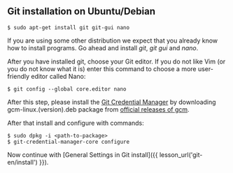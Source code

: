 ## Git installation on Ubuntu/Debian

```console
$ sudo apt-get install git git-gui nano
```

If you are using some other distribution we expect that you already know
how to install programs. Go ahead and install *git*, *git gui* and *nano*.

After you have installed git, choose your Git editor.
If you do not like Vim (or you do not know what it is)
enter this command to choose a more user-friendly editor called Nano:

```console
$ git config --global core.editor nano
```

After this step, please install the [Git Credential Manager](https://github.com/GitCredentialManager/git-credential-manager) by downloading gcm-linux.(version).deb package from [official releases of gcm](https://github.com/GitCredentialManager/git-credential-manager/releases/latest).

After that install and configure with commands:

```console
$ sudo dpkg -i <path-to-package>
$ git-credential-manager-core configure
```

Now continue with [General Settings in Git install]({{ lesson_url('git-en/install') }}).

